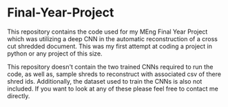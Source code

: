 # Final-Year-Project
This repository contains the code used for my MEng Final Year Project which was utilizing a deep CNN in the automatic reconstruction 
of a cross cut shredded document. This was my first attempt at coding a project in python or any project of this size.

This repository doesn't contain the two trained CNNs required to run the code, as well as, sample shreds to reconstruct with associated
csv of there shred ids.
Additionally, the dataset used to train the CNNs is also not included.
If you want to look at any of these please feel free to contact me directly.
